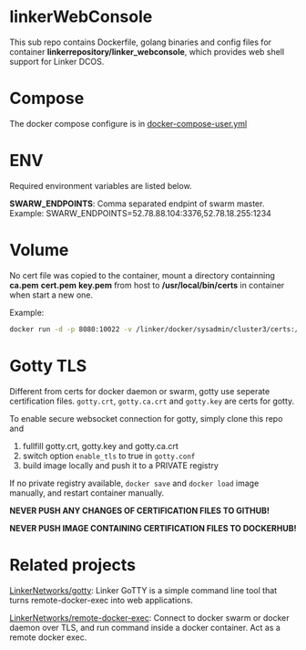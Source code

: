 # linkerWebConsole
This sub repo contains Dockerfile, golang binaries and config files for container **linkerrepository/linker_webconsole**, 
which provides web shell support for Linker DCOS.

# Compose
The docker compose configure is in [docker-compose-user.yml][3]

# ENV
Required environment variables are listed below.

**SWARW_ENDPOINTS**: Comma separated endpint of swarm master.
Example:
SWARW_ENDPOINTS=52.78.88.104:3376,52.78.18.255:1234

# Volume
No cert file was copied to the container, mount a directory containning **ca.pem** **cert.pem** **key.pem** 
from host to **/usr/local/bin/certs** in container when start a new one.

Example:
```sh
docker run -d -p 8080:10022 -v /linker/docker/sysadmin/cluster3/certs:/usr/local/bin/certs linkerrepository/linker_webconsole
```

# Gotty TLS
Different from certs for docker daemon or swarm, gotty use seperate certification files.
`gotty.crt`, `gotty.ca.crt` and `gotty.key` are certs for gotty.

To enable secure websocket connection for gotty, simply clone this repo and

1. fullfill gotty.crt, gotty.key and gotty.ca.crt
2. switch option `enable_tls` to true in `gotty.conf`
3. build image locally and push it to a PRIVATE registry

If no private registry available, `docker save` and `docker load` image manually, and restart container manually.

**NEVER PUSH ANY CHANGES OF CERTIFICATION FILES TO GITHUB!**

**NEVER PUSH IMAGE CONTAINING CERTIFICATION FILES TO DOCKERHUB!**

# Related projects
[LinkerNetworks/gotty][1]: Linker GoTTY is a simple command line tool that turns remote-docker-exec into web applications.

[LinkerNetworks/remote-docker-exec][2]: Connect to docker swarm or docker daemon over TLS,
and run command inside a docker container. Act as a remote docker exec.

[1]:https://github.com/LinkerNetworks/gotty
[2]:https://github.com/LinkerNetworks/remote-docker-exec
[3]:https://github.com/LinkerNetworks/linkerDcosDockerFile/blob/master/linkerDeployer/linker/config/docker-compose-user.yml
